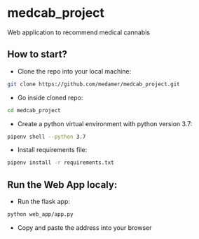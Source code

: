 # medcab_project
Web application to recommend medical cannabis


## How to start?
- Clone the repo into your local machine:
```sh
git clone https://github.com/medamer/medcab_project.git
```
- Go inside cloned repo:
```sh
cd medcab_project
```

- Create a python virtual environment with python version 3.7:
```sh
pipenv shell --python 3.7
```
- Install requirements file:
```sh
pipenv install -r requirements.txt
```

## Run the Web App localy:
- Run the flask app:
```sh
python web_app/app.py
```

- Copy and paste the address into your browser